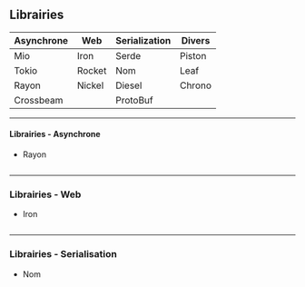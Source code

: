## Librairies

| Asynchrone | Web | Serialization | Divers |
| ---------- | --- | ------------- | ------ |
| Mio | Iron | Serde | Piston |
| Tokio | Rocket | Nom | Leaf |
| Rayon | Nickel | Diesel | Chrono |
| Crossbeam | | ProtoBuf | |

---

#### Librairies - Asynchrone

* Rayon

```rust
```

---

### Librairies - Web

* Iron

```rust
```

---

### Librairies - Serialisation

* Nom

```rust
```
